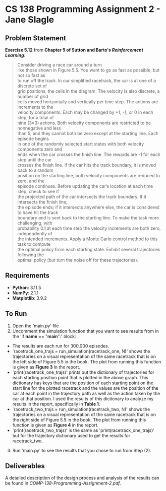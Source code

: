 # CS 138 Programming Assignment 2 - Jane Slagle

## Problem Statement
**Exercise 5.12** from **Chapter 5 of Sutton and Barto's _Reinforcement Learning_**:

> Consider driving a race car around a turn  
> like those shown in Figure 5.5. You want to go as fast as possible, but not so fast as  
> to run off the track. In our simplified racetrack, the car is at one of a discrete set of  
> grid positions, the cells in the diagram. The velocity is also discrete, a number of grid  
> cells moved horizontally and vertically per time step. The actions are increments to the  
> velocity components. Each may be changed by +1, -1, or 0 in each step, for a total of  
> nine (3×3) actions. Both velocity components are restricted to be nonnegative and less  
> than 5, and they cannot both be zero except at the starting line. Each episode begins  
> in one of the randomly selected start states with both velocity components zero and  
> ends when the car crosses the finish line. The rewards are -1 for each step until the car  
> crosses the finish line. If the car hits the track boundary, it is moved back to a random  
> position on the starting line, both velocity components are reduced to zero, and the  
> episode continues. Before updating the car’s location at each time step, check to see if  
> the projected path of the car intersects the track boundary. If it intersects the finish line,  
> the episode ends; if it intersects anywhere else, the car is considered to have hit the track  
> boundary and is sent back to the starting line. To make the task more challenging, with  
> probability 0.1 at each time step the velocity increments are both zero, independently of  
> the intended increments. Apply a Monte Carlo control method to this task to compute  
> the optimal policy from each starting state. Exhibit several trajectories following the  
> optimal policy (but turn the noise off for these trajectories).


## Requirements
- **Python**: 3.11.5
- **NumPy**: 2.1.1
- **Matplotlib**: 3.9.2

## To Run
1. Open the 'main.py' file
2. Uncomment the simulation function that you want to see results from in the 'if __name__ == "__main__":' block:
  - The results are each run for 300,000 episodes.
  - 'racetrack_one_trajs = run_simulation(racetrack_one, N)' shows the trajectories on a visual representation of the same racetrack that is on the left side of Figure 5.5 in the book. The plot from running this function is given as **Figure 3** in the report.
  - 'print(racetrack_one_trajs)' prints out the dictionary of trajectories for each starting position point that is plotted in the above graph. This dictionary has keys that are the position of each starting point on the start line for the plotted racetrack and the values are the position of the car at each point in the trajectory path as well as the action taken by the car at that position. I used the results of this dictionary to analyze my results in the report, specifically in **Table 1**.
  - 'racetrack_two_trajs = run_simulation(racetrack_two, N)' shows the trajectories on a visual representation of the same racetrack that is on the right side of Figure 5.5 in the book. The plot from running this function is given as **Figure 4** in the report.
  - 'print(racetrack_two_trajs)' is the same as 'print(racetrack_one_trajs)' but for the trajectory dictionary used to get the results for racetrack_two.
3. Run 'main.py' to see the results that you chose to run from Step (2).

## Deliverables
A detailed description of the design process and analysis of the results can be found in _COMP-138-Programming-Assignment-2.pdf_.
